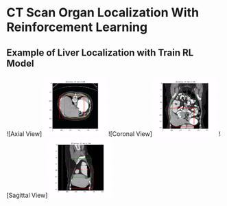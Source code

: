 # CT Scan Organ Localization With Reinforcement Learning

## Example of Liver Localization with Train RL Model
![Axial View]<img src="https://github.com/ykxxx/CT-Organ-Localization-With-Reinforcement-Learning/blob/main/image/liver-localization-example1.gif" width="30%"/>
![Coronal View]<img src="https://github.com/ykxxx/CT-Organ-Localization-With-Reinforcement-Learning/blob/main/image/liver-localization-example2.gif" width="30%"/>
![Sagittal View]<img src="https://github.com/ykxxx/CT-Organ-Localization-With-Reinforcement-Learning/blob/main/image/liver-localization-example3.gif" width="30%"/>
